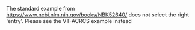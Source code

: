 The standard example from https://www.ncbi.nlm.nih.gov/books/NBK52640/ does not select the right 'entry'. Please see the VT-ACRCS example instead
